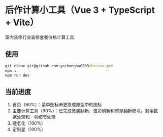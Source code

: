 # 后作计算小工具（Vue 3 + TypeScript + Vite）

室内装修行业装修套餐价格计算工具

## 使用

```cmd
git clone git@github.com:yezhonghu0503/houzuo.git
npm i
npm run dev
```

## 当前进度

1. 首页（90%）：菜单图标未更换成原型中的图标
2. 主要计算工具（90%）：已完成微装翻新、炫彩刷新和整屋翻新模块，剩余数据处理和一些细节处理
3. 适老化（100%）
4. 定制星（100%）

